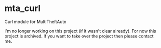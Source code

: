 # mta_curl
Curl module for MultiTheftAuto

I'm no longer working on this project (if it wasn't clear already). For now this project is archived. If you want to take over the project then please contact me.
